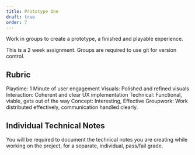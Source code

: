 ```yaml
---
title: Prototype One
draft: true
order: 7
---
```


Work in groups to create a prototype, a finished and playable experience.

This is a 2 week assignment. Groups are required to use git for version control.

## Rubric
Playtime: 1 Minute of user engagement
Visuals: Polished and refined visuals
Interaction: Coherent and clear UX implementation
Technical: Functional, viable, gets out of the way
Concept: Interesting, Effective
Groupwork: Work distributed effectively, communication handled clearly.

## Individual Technical Notes
You will be required to document the technical notes you are creating while working on the project, for a separate, individual, pass/fail grade.